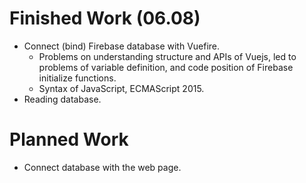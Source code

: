 # Finished Work (06.08)

* Connect (bind) Firebase database with Vuefire.
  * Problems on understanding structure and APIs of Vuejs, led to problems of variable definition, and code position of Firebase initialize functions. 
  * Syntax of JavaScript, ECMAScript 2015.
* Reading database.

# Planned Work

* Connect database with the web page. 